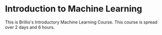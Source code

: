 # Introduction to Machine Learning
This is Brillio's Introductory Machine Learning Course. This course is spread over 2 days and 6 hours. 
